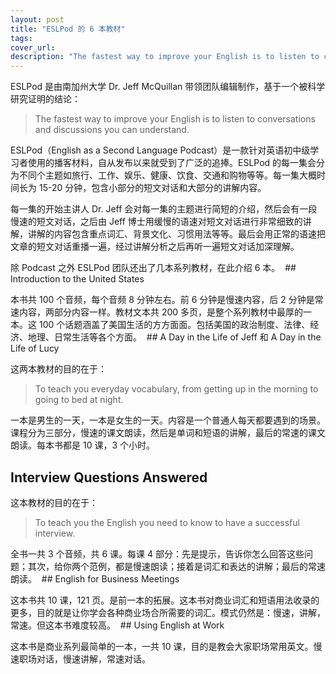 ```yaml
---
layout: post
title: "ESLPod 的 6 本教材"
tags: 
cover_url: 
description: "The fastest way to improve your English is to listen to conversations and discussions you can understand."
---
```


ESLPod 是由南加州大学 Dr. Jeff McQuillan 带领团队编辑制作，基于一个被科学研究证明的结论：

> The fastest way to improve your English is to listen to conversations and discussions you can understand.

ESLPod（English as a Second Language Podcast）是一款针对英语初中级学习者使用的播客材料，自从发布以来就受到了广泛的追捧。ESLPod 的每一集会分为不同个主题如旅行、工作、娱乐、健康、饮食、交通和购物等等。每一集大概时间长为 15-20 分钟，包含小部分的短文对话和大部分的讲解内容。

每一集的开始主讲人 Dr. Jeff 会对每一集的主题进行简短的介绍，然后会有一段慢速的短文对话，之后由 Jeff 博士用缓慢的语速对短文对话进行非常细致的讲解，讲解的内容包含重点词汇、背景文化、习惯用法等等。最后会用正常的语速把文章的短文对话重播一遍，经过讲解分析之后再听一遍短文对话加深理解。

除 Podcast 之外 ESLPod 团队还出了几本系列教材，在此介绍 6 本。
 ## Introduction to the United States

本书共 100 个音频，每个音频 8 分钟左右。前 6 分钟是慢速内容，后 2 分钟是常速内容，两部分内容一样。教材文本共 200 多页，是整个系列教材中最厚的一本。这 100 个话题涵盖了美国生活的方方面面。包括美国的政治制度、法律、经济、地理、日常生活等各个方面。
 ## A Day in the Life of Jeff 和 A Day in the Life of Lucy

这两本教材的目的在于：

> To teach you everyday vocabulary, from getting up in the morning to going to bed at night.

一本是男生的一天，一本是女生的一天。内容是一个普通人每天都要遇到的场景。课程分为三部分，慢速的课文朗读，然后是单词和短语的讲解，最后的常速的课文朗读。每本书都是 10 课，3 个小时。 
## Interview Questions Answered

这本教材的目的在于：

> To teach you the English you need to know to have a successful interview.

全书一共 3 个音频，共 6 课。每课 4 部分：先是提示，告诉你怎么回答这些问题；其次，给你两个范例，都是慢速朗读；接着是词汇和表达的讲解；最后的常速朗读。
 ## English for Business Meetings

这本书共 10 课，121 页。是前一本的拓展。这本书对商业词汇和短语用法收录的更多，目的就是让你学会各种商业场合所需要的词汇。模式仍然是：慢速，讲解，常速。但这本书难度较高。
 ## Using English at Work

这本书是商业系列最简单的一本，一共 10 课，目的是教会大家职场常用英文。慢速职场对话，慢速讲解，常速对话。
